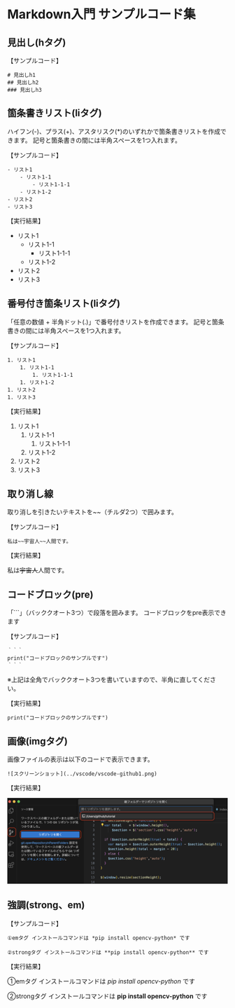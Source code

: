 # Markdown入門 サンプルコード集

## 見出し(hタグ)

【サンプルコード】

```
# 見出しh1
## 見出しh2
### 見出しh3
```


## 箇条書きリスト(liタグ)

ハイフン(-)、プラス(+)、アスタリスク(*)のいずれかで箇条書きリストを作成できます。
記号と箇条書きの間には半角スペースを1つ入れます。

【サンプルコード】

```
- リスト1
    - リスト1-1
        - リスト1-1-1
    - リスト1-2
- リスト2
- リスト3
```

【実行結果】

- リスト1
    - リスト1-1
        - リスト1-1-1
    - リスト1-2
- リスト2
- リスト3

## 番号付き箇条リスト(liタグ)

「任意の数値 + 半角ドット(.)」で番号付きリストを作成できます。
記号と箇条書きの間には半角スペースを1つ入れます。

【サンプルコード】

```
1. リスト1
    1. リスト1-1
        1. リスト1-1-1
    1. リスト1-2
1. リスト2
1. リスト3
```

【実行結果】

1. リスト1
    1. リスト1-1
        1. リスト1-1-1
    1. リスト1-2
1. リスト2
1. リスト3


## 取り消し線

取り消しを引きたいテキストを~~（チルダ2つ）で囲みます。

【サンプルコード】

```
私は~~宇宙人~~人間です。
```

【実行結果】

私は~~宇宙人~~人間です。

## コードブロック(pre)

「```」（バッククオート3つ）で段落を囲みます。
コードブロックをpre表示できます

【サンプルコード】

```
｀｀｀
print("コードブロックのサンプルです")
｀｀｀
```
※上記は全角でバッククオート3つを書いていますので、半角に直してください。

【実行結果】

```
print("コードブロックのサンプルです")
```

## 画像(imgタグ)


画像ファイルの表示は以下のコードで表示できます。


```
![スクリーンショット](../vscode/vscode-github1.png)
```

【実行結果】

![スクリーンショット](../vscode/vscode-github1.png)

## 強調(strong、em)

【サンプルコード】

```
①emタグ インストールコマンドは *pip install opencv-python* です

②strongタグ インストールコマンドは **pip install opencv-python** です
```

【実行結果】

①emタグ インストールコマンドは *pip install opencv-python* です

②strongタグ インストールコマンドは **pip install opencv-python** です

